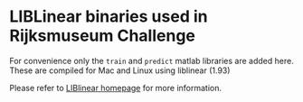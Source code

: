 # LIBLinear binaries used in Rijksmuseum Challenge

For convenience only the `train` and `predict` matlab libraries are added here.
These are compiled for Mac and Linux using liblinear (1.93)

Please refer to [LIBlinear homepage](https://www.csie.ntu.edu.tw/~cjlin/liblinear/) for more information.
